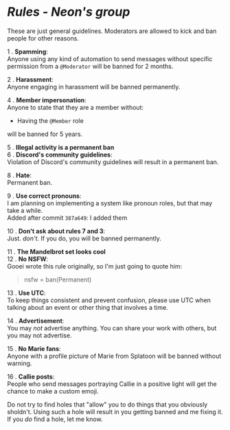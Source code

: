 # ***Rules - Neon's group***

These are just general guidelines. Moderators are allowed to kick and ban people for other reasons.

1 . **Spamming**: <br/>
	Anyone using any kind of automation to send messages without specific permission from a `@Moderator` will be banned for 2 months.
	
2 . **Harassment**:<br/>
	Anyone engaging in harassment will be banned permanently.
	
4 . **Member impersonation**: <br/>
	Anyone to state that they are a member without:
- Having the `@Member` role

will be banned for 5 years.
	
5 . **Illegal activity is a permanent ban** <br/>
6 . **Discord's community guidelines**: <br/>
  Violation of Discord's community guidelines will result in a permanent ban.
  
8 . **Hate**: <br/>
  Permanent ban.
  
9 . **Use correct pronouns**: <br/>
  I am planning on implementing a system like pronoun roles, but that may take a while. <br/>
  Added after commit `387a649`: I added them
  
10 . **Don't ask about rules 7 and 3**: <br/>
  Just. *don't*. If you do, you will be banned permanently.
  
11 . **The Mandelbrot set looks cool** <br/>
12 . **No NSFW**: <br/>
  Gooei wrote this rule originally, so I'm just going to quote him:
  > nsfw = ban(Permanent)

13 . **Use UTC**: <br/>
	To keep things consistent and prevent confusion, please use UTC when talking about an event or other thing that involves a time.
	
14 . **Advertisement**: <br/>
	You may *not* advertise anything. You can share your work with others, but you may not advertise.

15 . **No Marie fans**: <br/>
	Anyone with a profile picture of Marie from Splatoon will be banned without warning.

16 . **Callie posts**: <br/>
	People who send messages portraying Callie in a positive light will get the chance to make a custom emoji.

Do not try to find holes that "allow" you to do things that you obviously sholdn't. Using such a hole will result in you getting banned and me fixing it.<br/>
If you *do* find a hole, let me know.
